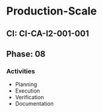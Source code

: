 # Production-Scale

## CI: CI-CA-I2-001-001
## Phase: 08

### Activities
- Planning
- Execution
- Verification
- Documentation
